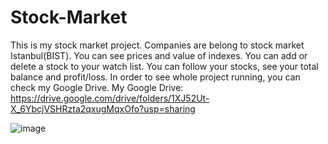# Stock-Market
This is my stock market project.
Companies are belong to stock market Istanbul(BIST).
You can see prices and value of indexes.
You can add or delete a stock to your watch list.
You can follow your stocks, see your total balance and profit/loss.
In order to see whole project running, you can check my Google Drive.
My Google Drive: https://drive.google.com/drive/folders/1XJ52Ut-X_6YbcjVSHRzta2qxugMqxOfo?usp=sharing

![image](https://github.com/BatuUzun/Stock-Market/assets/103521291/991a51d3-9b5d-445a-88d2-3b3492ec080e)
